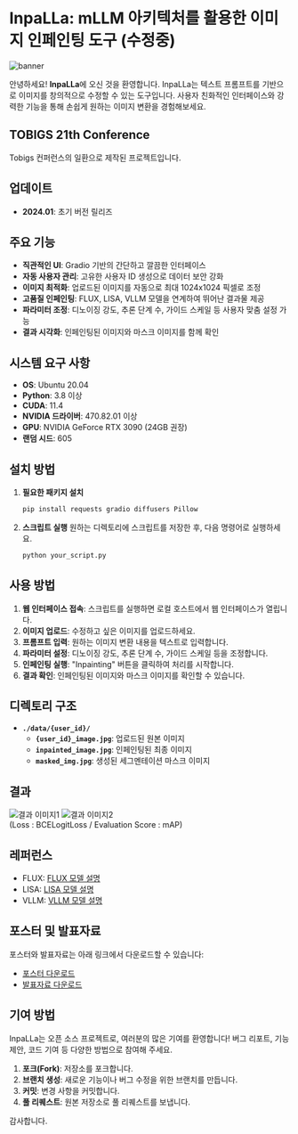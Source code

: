 # InpaLLa: mLLM 아키텍처를 활용한 이미지 인페인팅 도구 (수정중)

![banner](https://github.com/your-repo/banner-image-url)

안녕하세요! **InpaLLa**에 오신 것을 환영합니다. InpaLLa는 텍스트 프롬프트를 기반으로 이미지를 창의적으로 수정할 수 있는 도구입니다. 사용자 친화적인 인터페이스와 강력한 기능을 통해 손쉽게 원하는 이미지 변환을 경험해보세요.

## TOBIGS 21th Conference
Tobigs 컨퍼런스의 일환으로 제작된 프로젝트입니다.


## 업데이트
- **2024.01**: 초기 버전 릴리즈

## 주요 기능
- **직관적인 UI**: Gradio 기반의 간단하고 깔끔한 인터페이스
- **자동 사용자 관리**: 고유한 사용자 ID 생성으로 데이터 보안 강화
- **이미지 최적화**: 업로드된 이미지를 자동으로 최대 1024x1024 픽셀로 조정
- **고품질 인페인팅**: FLUX, LISA, VLLM 모델을 연계하여 뛰어난 결과물 제공
- **파라미터 조정**: 디노이징 강도, 추론 단계 수, 가이드 스케일 등 사용자 맞춤 설정 가능
- **결과 시각화**: 인페인팅된 이미지와 마스크 이미지를 함께 확인

## 시스템 요구 사항
- **OS**: Ubuntu 20.04
- **Python**: 3.8 이상
- **CUDA**: 11.4
- **NVIDIA 드라이버**: 470.82.01 이상
- **GPU**: NVIDIA GeForce RTX 3090 (24GB 권장)
- **랜덤 시드**: 605

## 설치 방법
1. **필요한 패키지 설치**
    ```bash
    pip install requests gradio diffusers Pillow
    ```
2. **스크립트 실행**
    원하는 디렉토리에 스크립트를 저장한 후, 다음 명령어로 실행하세요.
    ```bash
    python your_script.py
    ```

## 사용 방법
1. **웹 인터페이스 접속**: 스크립트를 실행하면 로컬 호스트에서 웹 인터페이스가 열립니다.
2. **이미지 업로드**: 수정하고 싶은 이미지를 업로드하세요.
3. **프롬프트 입력**: 원하는 이미지 변환 내용을 텍스트로 입력합니다.
4. **파라미터 설정**: 디노이징 강도, 추론 단계 수, 가이드 스케일 등을 조정합니다.
5. **인페인팅 실행**: "Inpainting" 버튼을 클릭하여 처리를 시작합니다.
6. **결과 확인**: 인페인팅된 이미지와 마스크 이미지를 확인할 수 있습니다.

## 디렉토리 구조
- **`./data/{user_id}/`**
  - **`{user_id}_image.jpg`**: 업로드된 원본 이미지
  - **`inpainted_image.jpg`**: 인페인팅된 최종 이미지
  - **`masked_img.jpg`**: 생성된 세그멘테이션 마스크 이미지

## 결과
![결과 이미지1](https://github.com/your-repo/result-image1-url)
![결과 이미지2](https://github.com/your-repo/result-image2-url)
<br/>
(Loss : BCELogitLoss / Evaluation Score : mAP)

## 레퍼런스
- FLUX: [FLUX 모델 설명](https://flux-model-link.com)
- LISA: [LISA 모델 설명](https://lisa-model-link.com)
- VLLM: [VLLM 모델 설명](https://vllm-model-link.com)


## 포스터 및 발표자료
포스터와 발표자료는 아래 링크에서 다운로드할 수 있습니다:

- [포스터 다운로드](https://github.com/your-repo/poster.pdf)
- [발표자료 다운로드](https://github.com/your-repo/presentation.pdf)

## 기여 방법
InpaLLa는 오픈 소스 프로젝트로, 여러분의 많은 기여를 환영합니다! 버그 리포트, 기능 제안, 코드 기여 등 다양한 방법으로 참여해 주세요.

1. **포크(Fork)**: 저장소를 포크합니다.
2. **브랜치 생성**: 새로운 기능이나 버그 수정을 위한 브랜치를 만듭니다.
3. **커밋**: 변경 사항을 커밋합니다.
4. **풀 리퀘스트**: 원본 저장소로 풀 리퀘스트를 보냅니다.




감사합니다. 
